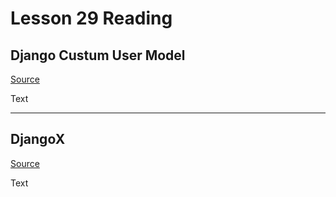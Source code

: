 # Lesson 29 Reading

## Django Custum User Model

[Source](https://learndjango.com/tutorials/django-custom-user-model)

Text

---

## DjangoX

[Source](https://github.com/wsvincent/djangox)

Text
